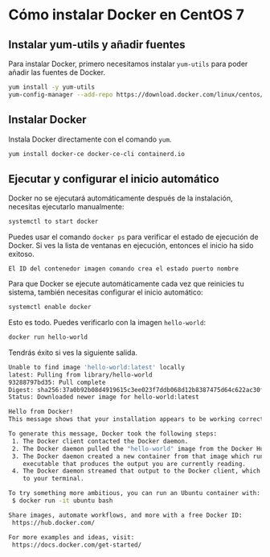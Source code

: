 # Cómo instalar Docker en CentOS 7

## Instalar yum-utils y añadir fuentes

Para instalar Docker, primero necesitamos instalar `yum-utils` para poder añadir las fuentes de Docker.

```sh
yum install -y yum-utils
yum-config-manager --add-repo https://download.docker.com/linux/centos/docker-ce.repo
```

## Instalar Docker

Instala Docker directamente con el comando `yum`.

```sh
yum install docker-ce docker-ce-cli containerd.io
```

## Ejecutar y configurar el inicio automático

Docker no se ejecutará automáticamente después de la instalación, necesitas ejecutarlo manualmente:

```sh
systemctl to start docker
```

Puedes usar el comando `docker ps` para verificar el estado de ejecución de Docker. Si ves la lista de ventanas en ejecución, entonces el inicio ha sido exitoso.

```
El ID del contenedor imagen comando crea el estado puerto nombre
```

Para que Docker se ejecute automáticamente cada vez que reinicies tu sistema, también necesitas configurar el inicio automático:

```sh
systemctl enable docker
```

Esto es todo. Puedes verificarlo con la imagen `hello-world`:

```sh
docker run hello-world
```

Tendrás éxito si ves la siguiente salida.

```sh
Unable to find image 'hello-world:latest' locally
latest: Pulling from library/hello-world
93288797bd35: Pull complete
Digest: sha256:37a0b92b08d4919615c3ee023f7ddb068d12b8387475d64c622ac30f45c29c51
Status: Downloaded newer image for hello-world:latest

Hello from Docker!
This message shows that your installation appears to be working correctly.

To generate this message, Docker took the following steps:
 1. The Docker client contacted the Docker daemon.
 2. The Docker daemon pulled the "hello-world" image from the Docker Hub.
 3. The Docker daemon created a new container from that image which runs the
    executable that produces the output you are currently reading.
 4. The Docker daemon streamed that output to the Docker client, which sent it
    to your terminal.

To try something more ambitious, you can run an Ubuntu container with:
 $ docker run -it ubuntu bash

Share images, automate workflows, and more with a free Docker ID:
 https://hub.docker.com/

For more examples and ideas, visit:
 https://docs.docker.com/get-started/
```